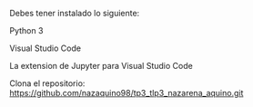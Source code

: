 Debes tener instalado lo siguiente:  

Python 3  

Visual Studio Code  

La extension de Jupyter para Visual Studio Code  


Clona el repositorio: https://github.com/nazaquino98/tp3_tlp3_nazarena_aquino.git
